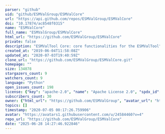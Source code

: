 ```yaml
---
parser: "github"
uid: "github/ESMValGroup/ESMValCore"
url: "https://api.github.com/repos/ESMValGroup/ESMValCore"
doi: "10.17874/ac8548f0315"
name: "ESMValCore"
full_name: "ESMValGroup/ESMValCore"
html_url: "https://github.com/ESMValGroup/ESMValCore"
private: false
description: "ESMValTool Core: core functionalities for the ESMValTool"
created_at: "2019-06-04T11:58:08Z"
updated_at: "2020-07-03T19:40:59Z"
clone_url: "https://github.com/ESMValGroup/ESMValCore.git"
homepage: ""
size: 134078
stargazers_count: 9
watchers_count: 9
language: "Python"
open_issues_count: 198
license: {"key": "apache-2.0", "name": "Apache License 2.0", "spdx_id": "Apache-2.0", "url": "https://api.github.com/licenses/apache-2.0", "node_id": "MDc6TGljZW5zZTI="}
subscribers_count: 30
owner: {"html_url": "https://github.com/ESMValGroup", "avatar_url": "https://avatars1.githubusercontent.com/u/24584460?v=4", "login": "ESMValGroup", "type": "Organization"}
topics: []
timestamp: "2020-07-05 00:17:26.759906"
avatar: "https://avatars1.githubusercontent.com/u/24584460?v=4"
repo_url: "https://github.com/ESMValGroup/ESMValCore"
date: "2025-06-28 14:27:46.922846"
---
```

